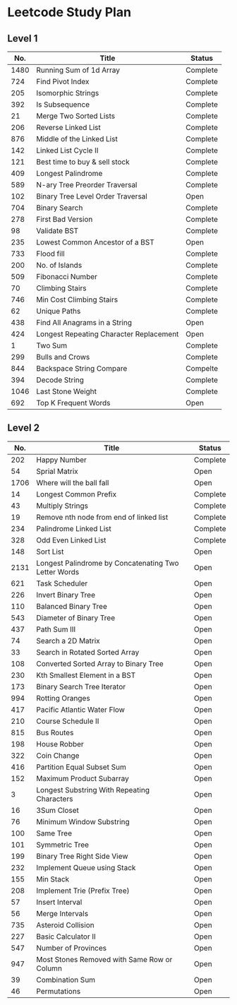 # Leetcode Study Plan

## Level 1

| No.   | Title                     | Status   |
| ----- | ------------------------- | -------- |
| 1480  | Running Sum of 1d Array   | Complete |
|  724  | Find Pivot Index          | Complete |
|  205  | Isomorphic Strings        | Complete |
|  392  | Is Subsequence            | Complete |
|   21  | Merge Two Sorted Lists    | Complete |
|  206  | Reverse Linked List       | Complete |
|  876  | Middle of the Linked List | Complete |
|  142  | Linked List Cycle II      | Complete |
|  121  | Best time to buy & sell stock   | Complete |
|  409  | Longest Palindrome        | Complete |
|  589  | N-ary Tree Preorder Traversal | Complete |
|  102  | Binary Tree Level Order Traversal | Open  |
|  704  | Binary Search             | Complete |
|  278  | First Bad Version         | Complete |
|   98  | Validate BST              | Complete |
|  235  | Lowest Common Ancestor of a BST | Open  |
|  733  | Flood fill                | Complete |
|  200  | No. of Islands            | Complete |
|  509  | Fibonacci Number          | Complete |
|   70  | Climbing Stairs           | Complete |
|  746  | Min Cost Climbing Stairs  | Complete |
|   62  | Unique Paths              | Complete |
|  438  | Find All Anagrams in a String | Open  |
|  424  | Longest Repeating Character Replacement | Open  |
|    1  | Two Sum                   | Complete |
|  299  | Bulls and Crows           | Complete |
|  844  | Backspace String Compare  | Compelte |
|  394  | Decode String             | Complete |
| 1046  | Last Stone Weight         | Complete |
|  692  | Top K Frequent Words      | Open     |

## Level 2

| No.   | Title                     | Status   |
| ----- | ------------------------- | -------- |
|  202  | Happy Number              | Complete |
|   54  | Sprial Matrix             | Open     |
| 1706  | Where will the ball fall  | Open     |
|   14  | Longest Common Prefix     | Complete |
|   43  | Multiply Strings          | Complete |
|   19  | Remove nth node from end of linked list | Complete |
|  234  | Palindrome Linked List    | Complete |
|  328  | Odd Even Linked List      | Complete |
|  148  | Sort List                 | Open     |
| 2131  | Longest Palindrome by Concatenating Two Letter Words | Open |
|  621  | Task Scheduler            | Open     |
|  226  | Invert Binary Tree        | Open     |
|  110  | Balanced Binary Tree      | Open     |
|  543  | Diameter of Binary Tree   | Open     |
|  437  | Path Sum III              | Open     |
|   74  | Search a 2D Matrix        | Open     |
|   33  | Search in Rotated Sorted Array | Open |
|  108  | Converted Sorted Array to Binary Tree | Open |
|  230  | Kth Smallest Element in a BST | Open |
|  173  | Binary Search Tree Iterator | Open   |
|  994  | Rotting Oranges           | Open     |
|  417  | Pacific Atlantic Water Flow | Open   |
|  210  | Course Schedule II        | Open     |
|  815  | Bus Routes                | Open     |
|  198  | House Robber              | Open     |
|  322  | Coin Change               | Open     |
|  416  | Partition Equal Subset Sum| Open     |
|  152  | Maximum Product Subarray  | Open     |
|    3  | Longest Substring With Repeating Characters | Open |
|   16  | 3Sum Closet               | Open     |
|   76  | Minimum Window Substring  | Open     |
|  100  | Same Tree                 | Open     |
|  101  | Symmetric Tree            | Open     |
|  199  | Binary Tree Right Side View | Open   |
|  232  | Implement Queue using Stack | Open   |
|  155  | Min Stack                   | Open   |
|  208  | Implement Trie (Prefix Tree)| Open   |
|   57  | Insert Interval           | Open     |
|   56  | Merge Intervals           | Open     |
|  735  | Asteroid Collision        | Open     |
|  227  | Basic Calculator II       | Open     |
|  547  | Number of Provinces       | Open     |
|  947  | Most Stones Removed with Same Row or Column | Open |
|   39  | Combination Sum           | Open     |
|   46  | Permutations              | Open     |
